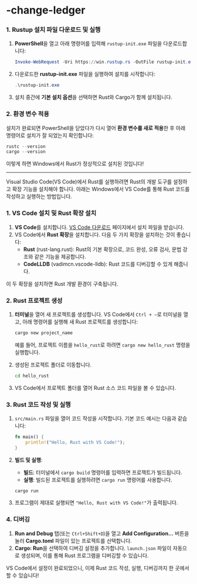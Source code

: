 # -change-ledger

### 1. Rustup 설치 파일 다운로드 및 실행

1. **PowerShell**을 열고 아래 명령어를 입력해 `rustup-init.exe` 파일을 다운로드합니다:

   ```powershell
   Invoke-WebRequest -Uri https://win.rustup.rs -OutFile rustup-init.exe
   ```

2. 다운로드한 **rustup-init.exe** 파일을 실행하여 설치를 시작합니다:

   ```powershell
   .\rustup-init.exe
   ```

3. 설치 중간에 **기본 설치 옵션**을 선택하면 Rust와 Cargo가 함께 설치됩니다.

### 2. 환경 변수 적용

설치가 완료되면 PowerShell을 닫았다가 다시 열어 **환경 변수를 새로 적용**한 후 아래 명령어로 설치가 잘 되었는지 확인합니다:

   ```powershell
   rustc --version
   cargo --version
   ```

이렇게 하면 Windows에서 Rust가 정상적으로 설치된 것입니다!

---

Visual Studio Code(VS Code)에서 Rust를 실행하려면 Rust의 개발 도구를 설정하고 확장 기능을 설치해야 합니다. 아래는 Windows에서 VS Code를 통해 Rust 코드를 작성하고 실행하는 방법입니다.

### 1. VS Code 설치 및 Rust 확장 설치

1. **VS Code**를 설치합니다. [VS Code 다운로드](https://code.visualstudio.com/Download) 페이지에서 설치 파일을 받습니다.
2. VS Code에서 **Rust 확장**을 설치합니다. 다음 두 가지 확장을 설치하는 것이 좋습니다:
   - **Rust** (rust-lang.rust): Rust의 기본 확장으로, 코드 완성, 오류 검사, 문법 강조와 같은 기능을 제공합니다.
   - **CodeLLDB** (vadimcn.vscode-lldb): Rust 코드를 디버깅할 수 있게 해줍니다.

이 두 확장을 설치하면 Rust 개발 환경이 구축됩니다.

### 2. Rust 프로젝트 생성

1. **터미널**을 열어 새 프로젝트를 생성합니다. VS Code에서 `Ctrl + ~`로 터미널을 열고, 아래 명령어를 실행해 새 Rust 프로젝트를 생성합니다:

   ```bash
   cargo new project_name
   ```

   예를 들어, 프로젝트 이름을 `hello_rust`로 하려면 `cargo new hello_rust` 명령을 실행합니다.

2. 생성된 프로젝트 폴더로 이동합니다.

   ```bash
   cd hello_rust
   ```

3. VS Code에서 프로젝트 폴더를 열어 Rust 소스 코드 파일을 볼 수 있습니다.

### 3. Rust 코드 작성 및 실행

1. `src/main.rs` 파일을 열어 코드 작성을 시작합니다. 기본 코드 예시는 다음과 같습니다:

   ```rust
   fn main() {
       println!("Hello, Rust with VS Code!");
   }
   ```

2. **빌드 및 실행**:
   - **빌드**: 터미널에서 `cargo build` 명령어를 입력하면 프로젝트가 빌드됩니다.
   - **실행**: 빌드된 프로젝트를 실행하려면 `cargo run` 명령어를 사용합니다.

   ```bash
   cargo run
   ```

3. 프로그램이 제대로 실행되면 `"Hello, Rust with VS Code!"`가 출력됩니다.

### 4. 디버깅

1. **Run and Debug** 탭(또는 `Ctrl+Shift+D`)을 열고 **Add Configuration...** 버튼을 눌러 **Cargo.toml** 파일이 있는 프로젝트를 선택합니다.
2. **Cargo: Run**을 선택하여 디버깅 설정을 추가합니다. `launch.json` 파일이 자동으로 생성되며, 이를 통해 Rust 프로그램을 디버깅할 수 있습니다.

VS Code에서 설정이 완료되었으니, 이제 Rust 코드 작성, 실행, 디버깅까지 한 곳에서 할 수 있습니다!
